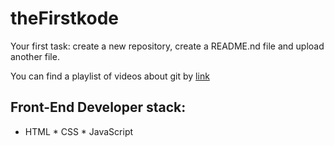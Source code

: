 # theFirstkode
Your first task: create a new repository, create a README.nd file and upload another file.

You can find a playlist of videos about git by [link](https://www.youtube.com/watch?v=GzvIk9ug1hc)
## Front-End Developer stack:

* HTML
﻿﻿* CSS
﻿﻿* JavaScript
